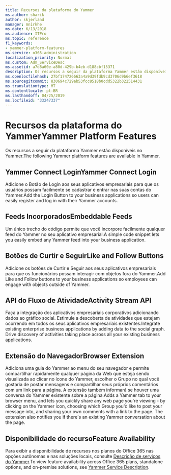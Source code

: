 ```yaml
---
title: Recursos da plataforma do Yammer
ms.author: sharik
author: skjerland
manager: mnirkhe
ms.date: 6/13/2018
ms.audience: ITPro
ms.topic: reference
f1_keywords:
- yammer-platform-features
ms.service: o365-administration
localization_priority: Normal
ms.custom: Adm_ServiceDesc
ms.assetid: a7d8a60e-a80d-429b-b4eb-d188cbf15371
description: Os recursos a seguir da plataforma Yammer estão disponíveis no Yammer.
ms.openlocfilehash: 27bf174726663a4a9d39fdb9cd3706d9b6ef3618
ms.sourcegitcommit: 830694c729ab53fcc8518b0cdd5322b322514431
ms.translationtype: MT
ms.contentlocale: pt-BR
ms.lasthandoff: 04/25/2019
ms.locfileid: "33247337"
---
```

# <a name="yammer-platform-features"></a><span data-ttu-id="f5825-103">Recursos da plataforma do Yammer</span><span class="sxs-lookup"><span data-stu-id="f5825-103">Yammer Platform Features</span></span>

<span data-ttu-id="f5825-104">Os recursos a seguir da plataforma Yammer estão disponíveis no Yammer.</span><span class="sxs-lookup"><span data-stu-id="f5825-104">The following Yammer platform features are available in Yammer.</span></span>
  
## <a name="yammer-connect-login"></a><span data-ttu-id="f5825-105">Yammer Connect Login</span><span class="sxs-lookup"><span data-stu-id="f5825-105">Yammer Connect Login</span></span>
<span data-ttu-id="f5825-106"><a name="bkmk_YammerConnectLogin"> </a></span><span class="sxs-lookup"><span data-stu-id="f5825-106"></span></span>

<span data-ttu-id="f5825-107">Adicione o Botão de Login aos seus aplicativos empresariais para que os usuários possam facilmente se cadastrar e entrar nas suas contas do Yammer.</span><span class="sxs-lookup"><span data-stu-id="f5825-107">Add the Login Button to your business applications so users can easily register and log in with their Yammer accounts.</span></span>
  
## <a name="embeddable-feeds"></a><span data-ttu-id="f5825-108">Feeds Incorporados</span><span class="sxs-lookup"><span data-stu-id="f5825-108">Embeddable Feeds</span></span>
<span data-ttu-id="f5825-109"><a name="bkmk_EmbeddableFeeds"> </a></span><span class="sxs-lookup"><span data-stu-id="f5825-109"></span></span>

<span data-ttu-id="f5825-110">Um único trecho do código permite que você incorpore facilmente qualquer feed do Yammer no seu aplicativo empresarial.</span><span class="sxs-lookup"><span data-stu-id="f5825-110">A simple code snippet lets you easily embed any Yammer feed into your business application.</span></span>
  
## <a name="like-and-follow-buttons"></a><span data-ttu-id="f5825-111">Botões de Curtir e Seguir</span><span class="sxs-lookup"><span data-stu-id="f5825-111">Like and Follow Buttons</span></span>
<span data-ttu-id="f5825-112"><a name="bkmk_LikeAndFollowButtons"> </a></span><span class="sxs-lookup"><span data-stu-id="f5825-112"></span></span>

<span data-ttu-id="f5825-113">Adicione os botões de Curtir e Seguir aos seus aplicativos empresariais para que os funcionários possam interagir com objetos fora do Yammer.</span><span class="sxs-lookup"><span data-stu-id="f5825-113">Add Like and Follow buttons to your business applications so employees can engage with objects outside of Yammer.</span></span>
  
## <a name="activity-stream-api"></a><span data-ttu-id="f5825-114">API do Fluxo de Atividade</span><span class="sxs-lookup"><span data-stu-id="f5825-114">Activity Stream API</span></span>
<span data-ttu-id="f5825-115"><a name="bkmk_ActivityStreamAPI"> </a></span><span class="sxs-lookup"><span data-stu-id="f5825-115"></span></span>

<span data-ttu-id="f5825-p101">Faça a integração dos aplicativos empresariais corporativos adicionando dados ao gráfico social. Estimule a descoberta de atividades que estejam ocorrendo em todos os seus aplicativos empresariais existentes.</span><span class="sxs-lookup"><span data-stu-id="f5825-p101">Integrate existing enterprise business applications by adding data to the social graph. Drive discovery of activities taking place across all your existing business applications.</span></span>
  
## <a name="browser-extension"></a><span data-ttu-id="f5825-118">Extensão do Navegador</span><span class="sxs-lookup"><span data-stu-id="f5825-118">Browser Extension</span></span>
<span data-ttu-id="f5825-119"><a name="bkmk_BrowserExtension"> </a></span><span class="sxs-lookup"><span data-stu-id="f5825-119"></span></span>

<span data-ttu-id="f5825-p102">Adiciona uma guia do Yammer ao menu do seu navegador e permite compartilhar rapidamente qualquer página da Web que esteja sendo visualizada ao clicar no ícone do Yammer, escolher o Grupo no qual você gostaria de postar mensagens e compartilhar seus próprios comentários com um link para a página. A extensão também informará se houver uma conversa do Yammer existente sobre a página.</span><span class="sxs-lookup"><span data-stu-id="f5825-p102">Adds a Yammer tab to your browser menu, and lets you quickly share any web page you're viewing - by clicking on the Yammer icon, choosing which Group you'd like to post your message into, and sharing your own comments with a link to the page. The extension also notifies you if there's an existing Yammer conversation about the page.</span></span> 
  
## <a name="feature-availability"></a><span data-ttu-id="f5825-122">Disponibilidade do recurso</span><span class="sxs-lookup"><span data-stu-id="f5825-122">Feature Availability</span></span>
<span data-ttu-id="f5825-123"><a name="bkmk_BrowserExtension"> </a></span><span class="sxs-lookup"><span data-stu-id="f5825-123"></span></span>

<span data-ttu-id="f5825-124">Para exibir a disponibilidade de recursos nos planos do Office 365 nas opções autônomas e nas soluções locais, consulte [Descrição de serviços do Yammer](yammer-service-description.md).</span><span class="sxs-lookup"><span data-stu-id="f5825-124">To view feature availability across Office 365 plans, standalone options, and on-premise solutions, see [Yammer Service Description](yammer-service-description.md).</span></span>
  

